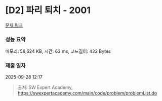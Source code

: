 # [D2] 파리 퇴치 - 2001 

[문제 링크](https://swexpertacademy.com/main/code/problem/problemDetail.do?contestProbId=AV5PzOCKAigDFAUq) 

### 성능 요약

메모리: 58,624 KB, 시간: 63 ms, 코드길이: 432 Bytes

### 제출 일자

2025-09-28 12:17



> 출처: SW Expert Academy, https://swexpertacademy.com/main/code/problem/problemList.do